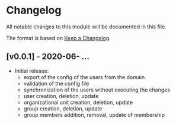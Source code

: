 # Changelog

All notable changes to this module will be documented in this file.

The format is based on [Keep a Changelog](https://keepachangelog.com/en/1.0.0/).


## [v0.0.1] - 2020-06- ...

- Initial release:
  - export of the config of the users from the domain
  - validation of the config file
  - synchronization of the users without executing the changes
  - user creation, deletion, update
  - organizational unit creation, deletion, update
  - group creation, deletion, update
  - group members addition, removal, update of membership